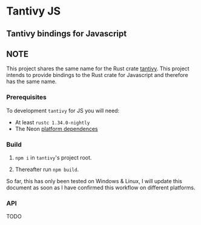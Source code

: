 # Tantivy JS

## Tantivy bindings for Javascript

## NOTE

This project shares the same name for the Rust crate [tantivy](https://github.com/tantivy-search/tantivy). This project intends to provide bindings to the Rust crate for Javascript and therefore has the same name.

### Prerequisites

To development `tantivy` for JS you will need:

- At least `rustc 1.34.0-nightly`
- The Neon [platform dependences](https://neon-bindings.com/docs/getting-started#install-node-build-tools/)  

### Build

1. `npm i` in `tantivy`'s project root.

2. Thereafter run `npm build`.

So far, this has only been tested on Windows & Linux, I will update this document as soon as I have confirmed this workflow on different platforms.

### API

TODO